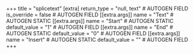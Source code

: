 +++
title = "splicetext"
[extra]
return_type = "null, text" # AUTOGEN FIELD
is_override = false # AUTOGEN FIELD
[[extra.args]]
name = "Text" # AUTOGEN STATIC
[[extra.args]]
name = "Start" # AUTOGEN STATIC
default_value = "1" # AUTOGEN FIELD
[[extra.args]]
name = "End" # AUTOGEN STATIC
default_value = "0" # AUTOGEN FIELD
[[extra.args]]
name = "Insert" # AUTOGEN STATIC
default_value = "" # AUTOGEN FIELD
+++